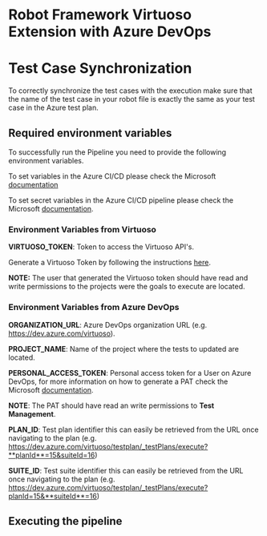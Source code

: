 # Robot Framework Virtuoso Extension with Azure DevOps


# Test Case Synchronization

To correctly synchronize the test cases with the execution make sure that the name of the test case in your robot file is exactly the same as your test case in the Azure test plan.



## Required environment variables

To successfully run the Pipeline you need to provide the following environment variables.

To set variables in the Azure CI/CD please check the Microsoft [documentation](https://learn.microsoft.com/en-us/azure/devops/pipelines/process/variables?view=azure-devops&tabs=yaml%2Cbatch)

To set secret variables in the Azure CI/CD pipeline please check the Microsoft [documentation](https://learn.microsoft.com/en-us/azure/devops/pipelines/process/set-secret-variables?view=azure-devops&tabs=yaml%2Cbash).

### Environment Variables from Virtuoso

**VIRTUOSO_TOKEN**: Token to access the Virtuoso API's.

Generate a Virtuoso Token by following the instructions [here](https://docs.virtuoso.qa/guide/advanced-topics/virtuoso-api.html#creating-an-api-access-token).

**NOTE:** The user that generated the Virtuoso token should have read and write permissions to the projects were the goals to execute are located.

### Environment Variables from Azure DevOps

**ORGANIZATION_URL**: Azure DevOps organization URL (e.g. https://dev.azure.com/virtuoso).


**PROJECT_NAME**: Name of the project where the tests to updated are located.


**PERSONAL_ACCESS_TOKEN**: Personal access token for a User on Azure DevOps, for more information on how to generate a PAT check the Microsoft [documentation](https://learn.microsoft.com/en-us/azure/devops/organizations/accounts/use-personal-access-tokens-to-authenticate?view=azure-devops&tabs=Windows).

**NOTE**: The PAT should have read an write permissions to **Test Management**.

**PLAN_ID**: Test plan identifier this can easily be retrieved from the URL once navigating to the plan (e.g. https://dev.azure.com/virtuoso/testplan/_testPlans/execute?**planId**=15&suiteId=16)

**SUITE_ID**: Test suite identifier this can easily be retrieved from the URL once navigating to the plan (e.g. https://dev.azure.com/virtuoso/testplan/_testPlans/execute?planId=15&**suiteId**=16)


## Executing the pipeline
